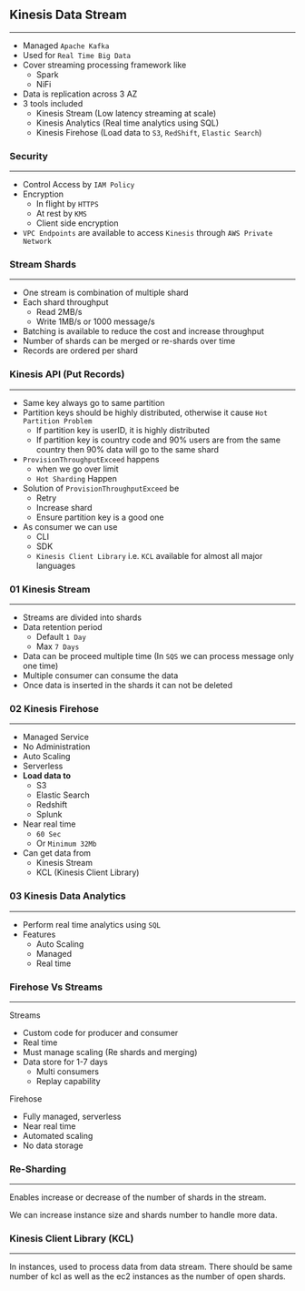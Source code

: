 ## Kinesis Data Stream

---

- Managed `Apache Kafka`
- Used for `Real Time Big Data`
- Cover streaming processing framework like
  - Spark
  - NiFi
- Data is replication across 3 AZ
- 3 tools included
  - Kinesis Stream (Low latency streaming at scale)
  - Kinesis Analytics (Real time analytics using SQL)
  - Kinesis Firehose (Load data to `S3`, `RedShift`, `Elastic Search`)

### Security

---

- Control Access by `IAM Policy`
- Encryption
  - In flight by `HTTPS`
  - At rest by `KMS`
  - Client side encryption
- `VPC Endpoints` are available to access `Kinesis` through `AWS Private Network`

### Stream Shards

---

- One stream is combination of multiple shard
- Each shard throughput
  - Read 2MB/s
  - Write 1MB/s or 1000 message/s
- Batching is available to reduce the cost and increase throughput
- Number of shards can be merged or re-shards over time
- Records are ordered per shard

### Kinesis API (Put Records)

---

- Same key always go to same partition
- Partition keys should be highly distributed, otherwise it cause `Hot Partition Problem`
  - If partition key is userID, it is highly distributed
  - If partition key is country code and 90% users are from the same country then 90% data will go to the same shard
- `ProvisionThroughputExceed` happens
  - when we go over limit
  - `Hot Sharding` Happen
- Solution of `ProvisionThroughputExceed` be
  - Retry
  - Increase shard
  - Ensure partition key is a good one
- As consumer we can use
  - CLI
  - SDK
  - `Kinesis Client Library` i.e. `KCL` available for almost all major languages

### 01 Kinesis Stream

---

- Streams are divided into shards
- Data retention period
  - Default `1 Day`
  - Max `7 Days`
- Data can be proceed multiple time (In `SQS` we can process message only one time)
- Multiple consumer can consume the data
- Once data is inserted in the shards it can not be deleted

### 02 Kinesis Firehose

---

- Managed Service
- No Administration
- Auto Scaling
- Serverless
- **Load data to**
  - S3
  - Elastic Search
  - Redshift
  - Splunk
- Near real time
  - `60 Sec`
  - Or `Minimum 32Mb`
- Can get data from
  - Kinesis Stream
  - KCL (Kinesis Client Library)

### 03 Kinesis Data Analytics

---

- Perform real time analytics using `SQL`
- Features
  - Auto Scaling
  - Managed
  - Real time

### Firehose Vs Streams

---

Streams

- Custom code for producer and consumer
- Real time
- Must manage scaling (Re shards and merging)
- Data store for 1-7 days
  - Multi consumers
  - Replay capability

Firehose

- Fully managed, serverless
- Near real time
- Automated scaling
- No data storage

### Re-Sharding

---

Enables increase or decrease of the number of shards in the stream.

We can increase instance size and shards number to handle more data.

### Kinesis Client Library (KCL)

---

In instances, used to process data from data stream. There should be same number of kcl as well as the ec2 instances as the number of open shards.
